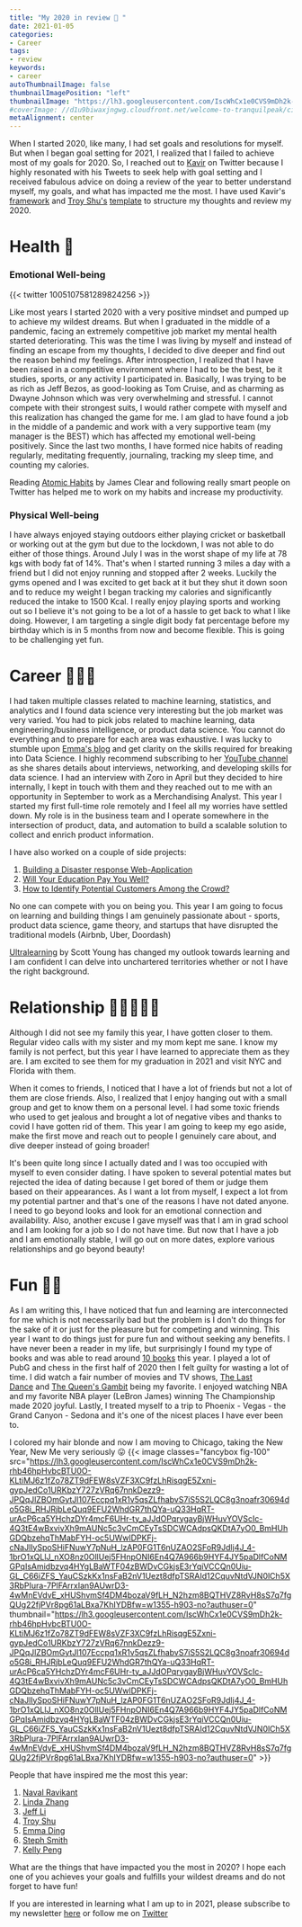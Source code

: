 ```yaml
---
title: "My 2020 in review 📆 "
date: 2021-01-05
categories:
- Career
tags:
- review
keywords:
- career
autoThumbnailImage: false
thumbnailImagePosition: "left"
thumbnailImage: "https://lh3.googleusercontent.com/IscWhCx1e0CVS9mDh2k-rhb46hpHvbcBTU0O-KLtiMJ6z1fZo78ZT9dFEW8sVZF3XC9fzLhRisqgE5Zxni-gypJedCo1URKbzY727zVRq67nnkDezz9-JPQqJlZBOmGytJl107Eccpq1xR1v5qsZLfhabvS7iS5S2LQC8g3noafr30694do5G8i_RHJRjbLeQuq9EFU2WhdGR7thQYa-uQ33HqRT-urAcP6ca5YHchzDYr4mcF6UHr-ty_aJJdOPqrygayBjWHuvYOVScIc-4Q3tE4wBxvivXh9mAUNc5c3vCmCEyTsSDCWCAdpsQKDtA7yO0_BmHUhGDQbzehqThMabFYH-oc5UWwlDPKFj-cNaJlIySpoSHiFNuwY7pNuH_lzAP0FG1T6nUZAO2SFoR9Jdlj4J_4-1brO1xQLlJ_nXO8nz0OllUej5FHnpONI6En4Q7A966b9HYF4JY5paDlfCoNMGPqIsAmidbzvq4HYgLBaWTF04zBWDvCGkjsE3rYqiVCCQn0Uiu-GL_C66iZFS_YauCSzkKx1nsFaB2nV1Uezt8dfpTSRAId12CquvNtdVJN0lCh5X3RbPIura-7PlFArrxIan9AUwrD3-4wMnEVdvE_xHUShvmSf4DM4bozaV9fLH_N2hzm8BQTHVZ8RvH8sS7q7fgQUg22fjPVr8pg61aLBxa7KhIYDBfw=w1355-h903-no?authuser=0"
#coverImage: //d1u9biwaxjngwg.cloudfront.net/welcome-to-tranquilpeak/city.jpg
metaAlignment: center
---
```

When I started 2020, like many, I had set goals and resolutions for myself. 
But when I began goal setting for 2021, I realized that I failed to achieve most of my goals for 2020. 
So, I reached out to [Kavir](https://twitter.com/KavirKaycee) on Twitter because I highly resonated with his Tweets to seek help with goal setting and I received fabulous advice on doing a review of the year to better understand myself, my goals, and what has impacted me the most. 
I have used Kavir's [framework](https://twitter.com/KavirKaycee/status/1215342727136600064?s=20) and [Troy Shu's](https://www.linkedin.com/in/troyshu/)  [template](https://docs.google.com/document/d/1J_SMilIOZz032ntcMgKelbxe8irqZm6KSlAMG93YHvY/edit) to structure my thoughts and review my 2020.

# Health 🧠
### Emotional Well-being
{{< twitter 1005107581289824256 >}}

Like most years I started 2020 with a very positive mindset and pumped up to achieve my wildest dreams. But when I graduated in the middle of a pandemic, facing an extremely competitive job market my mental health started deteriorating. This was the time I was living by myself and instead of finding an escape from my thoughts, I decided to dive deeper and find out the reason behind my feelings. After introspection, I realized that I have been raised in a competitive environment where I had to be the best, be it studies, sports, or any activity I participated in. Basically, I was trying to be as rich as Jeff Bezos, as good-looking as Tom Cruise, and as charming as Dwayne Johnson which was very overwhelming and stressful. I cannot compete with their strongest suits, I would rather compete with myself and this realization has changed the game for me. I am glad to have found a job in the middle of a pandemic and work with a very supportive team (my manager is the BEST) which has affected my emotional well-being positively. Since the last two months, I have formed nice habits of reading regularly, meditating frequently, journaling, tracking my sleep time, and counting my calories. 

Reading [Atomic Habits](https://www.amazon.com/Atomic-Habits-Proven-Build-Break/dp/0735211299) by James Clear and following really smart people on Twitter has helped me to work on my habits and increase my productivity.

### Physical Well-being

I have always enjoyed staying outdoors either playing cricket or basketball or working out at the gym but due to the lockdown, I was not able to do either of those things. Around July I was in the worst shape of my life at 78 kgs with body fat of 14%. That's when I started running 3 miles a day with a friend but I did not enjoy running and stopped after 2 weeks. Luckily the gyms opened and I was excited to get back at it but they shut it down soon and to reduce my weight I began tracking my calories and significantly reduced the intake to 1500 Kcal. I really enjoy playing sports and working out so I believe it's not going to be a lot of a hassle to get back to what I like doing. However, I am targeting a single digit body fat percentage before my birthday which is in 5 months from now and become flexible. This is going to be challenging yet fun.

# Career 👨🏼‍💻
I had taken multiple classes related to machine learning, statistics, and analytics and I found data science very interesting but the job market was very varied. You had to pick jobs related to machine learning, data engineering/business intelligence, or product data science. You cannot do everything and to prepare for each area was exhaustive. I was lucky to stumble upon [Emma's blog](https://towardsdatascience.com/how-i-got-4-data-science-offers-and-doubled-my-income-2-months-after-being-laid-off-b3b6d2de6938) and get clarity on the skills required for breaking into Data Science. I highly recommend subscribing to her [YouTube channel](https://www.youtube.com/c/DataInterviewPro) as she shares details about interviews, networking, and developing skills for data science. I had an interview with Zoro in April but they decided to hire internally, I kept in touch with them and they reached out to me with an opportunity in September to work as a Merchandising Analyst. This year I started my first full-time role remotely and I feel all my worries have settled down. My role is in the business team and I operate somewhere in the intersection of product, data, and automation to build a scalable solution to collect and enrich product information.

I have also worked on a couple of side projects:

1. [Building a Disaster response Web-Application](https://www.harshdarji.com/2020/05/building-a-disaster-response-web-application/)
2. [Will Your Education Pay You Well?](https://www.harshdarji.com/2020/01/will-your-education-pay-you-well/)
3. [How to Identify Potential Customers Among the Crowd?](https://www.harshdarji.com/2020/04/how-to-identify-potential-customers-among-the-crowd/)

No one can compete with you on being you. This year I am going to focus on learning and building things I am genuinely passionate about - sports, product data science, game theory, and startups that have disrupted the traditional models (Airbnb, Uber, Doordash)

[Ultralearning](https://www.notion.so/Ultralearning-2507ce63b4564f0482a544749e31b1f1) by Scott Young has changed my outlook towards learning and I am confident I can delve into unchartered territories whether or not I have the right background.

# Relationship 👩🏼‍🤝‍🧑🏼

Although I did not see my family this year, I have gotten closer to them. Regular video calls with my sister and my mom kept me sane. I know my family is not perfect, but this year I have learned to appreciate them as they are. I am excited to see them for my graduation in 2021 and visit NYC and Florida with them.

When it comes to friends, I noticed that I have a lot of friends but not a lot of them are close friends. Also, I realized that I enjoy hanging out with a small group and get to know them on a personal level. I had some toxic friends who used to get jealous and brought a lot of negative vibes and thanks to covid I have gotten rid of them. This year I am going to keep my ego aside, make the first move and reach out to people I genuinely care about, and dive deeper instead of going broader!

It's been quite long since I actually dated and I was too occupied with myself to even consider dating. I have spoken to several potential mates but rejected the idea of dating because I get bored of them or judge them based on their appearances. As I want a lot from myself, I expect a lot from my potential partner and that's one of the reasons I have not dated anyone. I need to go beyond looks and look for an emotional connection and availability. Also, another excuse I gave myself was that I am in grad school and I am looking for a job so I do not have time. But now that I have a job and I am emotionally stable, I will go out on more dates, explore various relationships and go beyond beauty!


# Fun 🤟🏼

As I am writing this, I have noticed that fun and learning are interconnected for me which is not necessarily bad but the problem is I don't do things for the sake of it or just for the pleasure but for competing and winning. This year I want to do things just for pure fun and without seeking any benefits. I have never been a reader in my life, but surprisingly I found my type of books and was able to read around [10 books](https://www.notion.so/Book-Reading-Tracker-89130c3508a8494bbfabc73547d18445) this year. I played a lot of PubG and chess in the first half of 2020 then I felt guilty for wasting a lot of time. I did watch a fair number of movies and TV shows, [The Last Dance](https://www.netflix.com/title/80203144) and [The Queen's Gambit](https://www.netflix.com/title/80234304) being my favorite. I enjoyed watching NBA and my favorite NBA player (LeBron James) winning The Championship made 2020 joyful. Lastly, I treated myself to a trip to Phoenix - Vegas - the Grand Canyon - Sedona and it's one of the nicest places I have ever been to.

I colored my hair blonde and now I am moving to Chicago, taking the New Year, New Me very seriously 😛
{{< image classes="fancybox fig-100" src="https://lh3.googleusercontent.com/IscWhCx1e0CVS9mDh2k-rhb46hpHvbcBTU0O-KLtiMJ6z1fZo78ZT9dFEW8sVZF3XC9fzLhRisqgE5Zxni-gypJedCo1URKbzY727zVRq67nnkDezz9-JPQqJlZBOmGytJl107Eccpq1xR1v5qsZLfhabvS7iS5S2LQC8g3noafr30694do5G8i_RHJRjbLeQuq9EFU2WhdGR7thQYa-uQ33HqRT-urAcP6ca5YHchzDYr4mcF6UHr-ty_aJJdOPqrygayBjWHuvYOVScIc-4Q3tE4wBxvivXh9mAUNc5c3vCmCEyTsSDCWCAdpsQKDtA7yO0_BmHUhGDQbzehqThMabFYH-oc5UWwlDPKFj-cNaJlIySpoSHiFNuwY7pNuH_lzAP0FG1T6nUZAO2SFoR9Jdlj4J_4-1brO1xQLlJ_nXO8nz0OllUej5FHnpONI6En4Q7A966b9HYF4JY5paDlfCoNMGPqIsAmidbzvq4HYgLBaWTF04zBWDvCGkjsE3rYqiVCCQn0Uiu-GL_C66iZFS_YauCSzkKx1nsFaB2nV1Uezt8dfpTSRAId12CquvNtdVJN0lCh5X3RbPIura-7PlFArrxIan9AUwrD3-4wMnEVdvE_xHUShvmSf4DM4bozaV9fLH_N2hzm8BQTHVZ8RvH8sS7q7fgQUg22fjPVr8pg61aLBxa7KhIYDBfw=w1355-h903-no?authuser=0" thumbnail="https://lh3.googleusercontent.com/IscWhCx1e0CVS9mDh2k-rhb46hpHvbcBTU0O-KLtiMJ6z1fZo78ZT9dFEW8sVZF3XC9fzLhRisqgE5Zxni-gypJedCo1URKbzY727zVRq67nnkDezz9-JPQqJlZBOmGytJl107Eccpq1xR1v5qsZLfhabvS7iS5S2LQC8g3noafr30694do5G8i_RHJRjbLeQuq9EFU2WhdGR7thQYa-uQ33HqRT-urAcP6ca5YHchzDYr4mcF6UHr-ty_aJJdOPqrygayBjWHuvYOVScIc-4Q3tE4wBxvivXh9mAUNc5c3vCmCEyTsSDCWCAdpsQKDtA7yO0_BmHUhGDQbzehqThMabFYH-oc5UWwlDPKFj-cNaJlIySpoSHiFNuwY7pNuH_lzAP0FG1T6nUZAO2SFoR9Jdlj4J_4-1brO1xQLlJ_nXO8nz0OllUej5FHnpONI6En4Q7A966b9HYF4JY5paDlfCoNMGPqIsAmidbzvq4HYgLBaWTF04zBWDvCGkjsE3rYqiVCCQn0Uiu-GL_C66iZFS_YauCSzkKx1nsFaB2nV1Uezt8dfpTSRAId12CquvNtdVJN0lCh5X3RbPIura-7PlFArrxIan9AUwrD3-4wMnEVdvE_xHUShvmSf4DM4bozaV9fLH_N2hzm8BQTHVZ8RvH8sS7q7fgQUg22fjPVr8pg61aLBxa7KhIYDBfw=w1355-h903-no?authuser=0" >}}

People that have inspired me the most this year:

1. [Naval Ravikant](https://twitter.com/naval?s=20) 
2. [Linda Zhang](https://productlessons.substack.com/)
3. [Jeff Li](http://www.jefflichronicles.com/)
4. [Troy Shu](https://troyshu.com/)
5. [Emma Ding](https://www.linkedin.com/in/wzding/)
6. [Steph Smith](https://stephsmith.io/open)
7. [Kelly Peng](https://kellyyuweipeng.com/) 

What are the things that have impacted you the most in 2020? I hope each one of you achieves your goals and fulfills your wildest dreams and do not forget to have fun!

If you are interested in learning what I am up to in 2021, please subscribe to my newsletter [here](https://harshdarji.substack.com/subscribe ) or follow me on [Twitter](https://twitter.com/harshdarji_4)

